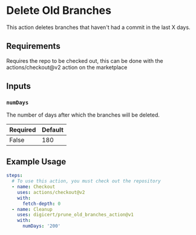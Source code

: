 # Delete Old Branches

This action deletes branches that haven't had a commit in the last X days.

## Requirements

Requires the repo to be checked out, this can be done with the actions/checkout@v2 action on the marketplace

## Inputs

### `numDays`

The number of days after which the branches will be deleted.

Required | Default
-------- | -------
False | 180

## Example Usage
```yaml
steps:
  # To use this action, you must check out the repository
  - name: Checkout
    uses: actions/checkout@v2
    with:
      fetch-depth: 0
  - name: Cleanup
    uses: digicert/prune_old_branches_action@v1
    with:
      numDays: '200'
```
